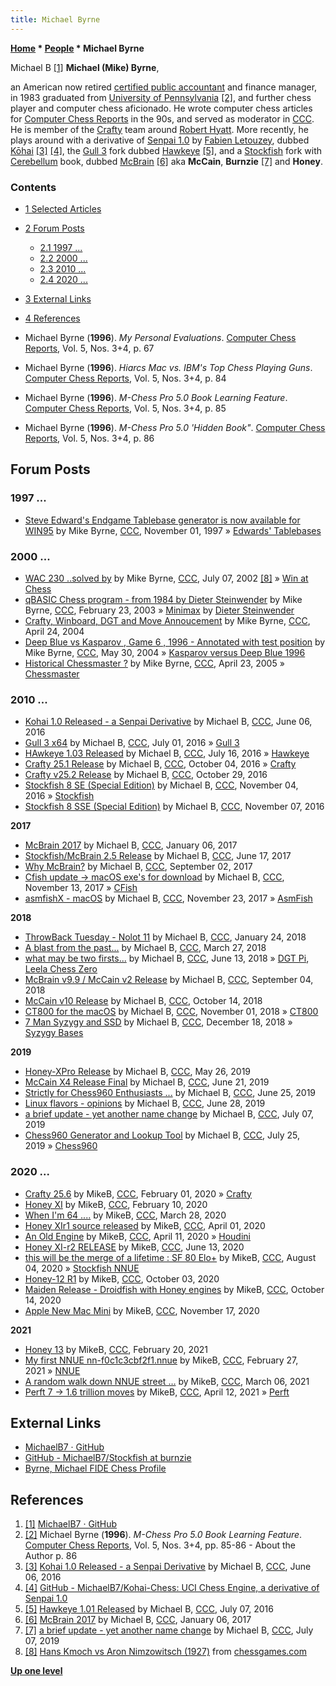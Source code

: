 ```yaml
---
title: Michael Byrne
---
```

**[Home](Home "Home") \* [People](People "People") \* Michael Byrne**



 [](https://github.com/MichaelB7) Michael B <a id="cite-note-1" href="#cite-ref-1">[1]</a> 
**Michael (Mike) Byrne**,  

an American now retired [certified public accountant](https://en.wikipedia.org/wiki/Certified_Public_Accountant) and finance manager, in 1983 graduated from [University of Pennsylvania](https://en.wikipedia.org/wiki/University_of_Pennsylvania) <a id="cite-note-2" href="#cite-ref-2">[2]</a>, and further chess player and computer chess aficionado. 
He wrote computer chess articles for [Computer Chess Reports](Computer_Chess_Reports "Computer Chess Reports") in the 90s, and served as moderator in [CCC](CCC "CCC"). He is member of the [Crafty](Crafty "Crafty") team around [Robert Hyatt](Robert_Hyatt "Robert Hyatt"). 
More recently, he plays around with a derivative of [Senpai 1.0](Senpai "Senpai") by [Fabien Letouzey](Fabien_Letouzey "Fabien Letouzey"), dubbed [Kōhai](index.php?title=K%C5%8Dhai&action=edit&redlink=1 "Kōhai (page does not exist)") <a id="cite-note-3" href="#cite-ref-3">[3]</a> <a id="cite-note-4" href="#cite-ref-4">[4]</a>, 
the [Gull 3](Gull "Gull") fork dubbed [Hawkeye](Gull#Hawkeye "Gull") <a id="cite-note-5" href="#cite-ref-5">[5]</a>, 
and a [Stockfish](Stockfish "Stockfish") fork with [Cerebellum](index.php?title=Cerebellum&action=edit&redlink=1 "Cerebellum (page does not exist)") book, dubbed [McBrain](index.php?title=McBrain&action=edit&redlink=1 "McBrain (page does not exist)") <a id="cite-note-6" href="#cite-ref-6">[6]</a> aka **McCain**, **Burnzie** <a id="cite-note-7" href="#cite-ref-7">[7]</a> and **Honey**. 



### Contents


* [1 Selected Articles](#selected-articles)
* [2 Forum Posts](#forum-posts)
	+ [2.1 1997 ...](#1997-...)
	+ [2.2 2000 ...](#2000-...)
	+ [2.3 2010 ...](#2010-...)
	+ [2.4 2020 ...](#2020-...)
* [3 External Links](#external-links)
* [4 References](#references)






* Michael Byrne (**1996**). *My Personal Evaluations*. [Computer Chess Reports](Computer_Chess_Reports "Computer Chess Reports"), Vol. 5, Nos. 3+4, p. 67
* Michael Byrne (**1996**). *Hiarcs Mac vs. IBM's Top Chess Playing Guns*. [Computer Chess Reports](Computer_Chess_Reports "Computer Chess Reports"), Vol. 5, Nos. 3+4, p. 84
* Michael Byrne (**1996**). *M-Chess Pro 5.0 Book Learning Feature*. [Computer Chess Reports](Computer_Chess_Reports "Computer Chess Reports"), Vol. 5, Nos. 3+4, p. 85
* Michael Byrne (**1996**). *M-Chess Pro 5.0 'Hidden Book"*. [Computer Chess Reports](Computer_Chess_Reports "Computer Chess Reports"), Vol. 5, Nos. 3+4, p. 86


## Forum Posts


### 1997 ...


* [Steve Edward's Endgame Tablebase generator is now available for WIN95](https://www.stmintz.com/ccc/index.php?id=11493) by Mike Byrne, [CCC](CCC "CCC"), November 01, 1997 » [Edwards' Tablebases](Edwards%27_Tablebases "Edwards' Tablebases")


### 2000 ...


* [WAC 230 ..solved by](https://www.stmintz.com/ccc/index.php?id=239018) by Mike Byrne, [CCC](CCC "CCC"), July 07, 2002 <a id="cite-note-8" href="#cite-ref-8">[8]</a> » [Win at Chess](Win_at_Chess "Win at Chess")
* [qBASIC Chess program - from 1984 by Dieter Steinwender](https://www.stmintz.com/ccc/index.php?id=286508) by Mike Byrne, [CCC](CCC "CCC"), February 23, 2003 » [Minimax](Minimax_(program) "Minimax (program)") by [Dieter Steinwender](Dieter_Steinwender "Dieter Steinwender")
* [Crafty, Winboard, DGT and Move Annoucement](https://www.stmintz.com/ccc/index.php?id=361540) by Mike Byrne, [CCC](CCC "CCC"), April 24, 2004
* [Deep Blue vs Kasparov , Game 6 , 1996 - Annotated with test position](https://www.stmintz.com/ccc/index.php?id=368251) by Mike Byrne, [CCC](CCC "CCC"), May 30, 2004 » [Kasparov versus Deep Blue 1996](Kasparov_versus_Deep_Blue_1996 "Kasparov versus Deep Blue 1996")
* [Historical Chessmaster ?](https://www.stmintz.com/ccc/index.php?id=422416) by Mike Byrne, [CCC](CCC "CCC"), April 23, 2005 » [Chessmaster](Chessmaster "Chessmaster")


### 2010 ...


* [Kohai 1.0 Released - a Senpai Derivative](http://www.talkchess.com/forum/viewtopic.php?t=60393) by Michael B, [CCC](CCC "CCC"), June 06, 2016
* [Gull 3 x64](http://www.talkchess.com/forum/viewtopic.php?t=60663) by Michael B, [CCC](CCC "CCC"), July 01, 2016 » [Gull 3](Gull "Gull")
* [HAwkeye 1.03 Released](http://www.talkchess.com/forum/viewtopic.php?t=60831) by Michael B, [CCC](CCC "CCC"), July 16, 2016 » [Hawkeye](Gull#Hawkeye "Gull")
* [Crafty 25.1 Release](http://www.talkchess.com/forum/viewtopic.php?t=61594) by Michael B, [CCC](CCC "CCC"), October 04, 2016 » [Crafty](Crafty "Crafty")
* [Crafty v25.2 Release](http://www.talkchess.com/forum/viewtopic.php?t=61874) by Michael B, [CCC](CCC "CCC"), October 29, 2016
* [Stockfish 8 SE (Special Edition)](http://www.talkchess.com/forum/viewtopic.php?t=61952) by Michael B, [CCC](CCC "CCC"), November 04, 2016 » [Stockfish](Stockfish "Stockfish")
* [Stockfish 8 SSE (Special Edition)](http://www.talkchess.com/forum/viewtopic.php?t=62000) by Michael B, [CCC](CCC "CCC"), November 07, 2016


**2017**



* [McBrain 2017](http://www.talkchess.com/forum/viewtopic.php?t=62732) by Michael B, [CCC](CCC "CCC"), January 06, 2017
* [Stockfish/McBrain 2.5 Release](http://www.talkchess.com/forum/viewtopic.php?t=64327) by Michael B, [CCC](CCC "CCC"), June 17, 2017
* [Why McBrain?](http://www.talkchess.com/forum3/viewtopic.php?f=2&t=65064) by Michael B, [CCC](CCC "CCC"), September 02, 2017
* [Cfish update -> macOS exe's for download](http://www.talkchess.com/forum3/viewtopic.php?f=2&t=65710) by Michael B, [CCC](CCC "CCC"), November 13, 2017 » [CFish](CFish "CFish")
* [asmfishX - macOS](http://www.talkchess.com/forum3/viewtopic.php?f=2&t=65797) by Michael B, [CCC](CCC "CCC"), November 23, 2017 » [AsmFish](AsmFish "AsmFish")


**2018**



* [ThrowBack Tuesday - Nolot 11](http://www.talkchess.com/forum3/viewtopic.php?f=2&t=66401) by Michael B, [CCC](CCC "CCC"), January 24, 2018
* [A blast from the past...](http://www.talkchess.com/forum3/viewtopic.php?f=2&t=66933) by Michael B, [CCC](CCC "CCC"), March 27, 2018
* [what may be two firsts...](http://www.talkchess.com/forum3/viewtopic.php?f=2&t=67718) by Michael B, [CCC](CCC "CCC"), June 13, 2018 » [DGT Pi](DGT_Pi "DGT Pi"), [Leela Chess Zero](Leela_Chess_Zero "Leela Chess Zero")
* [McBrain v9.9 / McCain v2 Release](http://www.talkchess.com/forum3/viewtopic.php?f=2&t=68366) by Michael B, [CCC](CCC "CCC"), September 04, 2018
* [McCain v10 Release](http://www.talkchess.com/forum3/viewtopic.php?f=2&t=68653) by Michael B, [CCC](CCC "CCC"), October 14, 2018
* [CT800 for the macOS](http://www.talkchess.com/forum3/viewtopic.php?f=2&t=68791) by Michael B, [CCC](CCC "CCC"), November 01, 2018 » [CT800](CT800 "CT800")
* [7 Man Syzygy and SSD](http://www.talkchess.com/forum3/viewtopic.php?f=2&t=69309) by Michael B, [CCC](CCC "CCC"), December 18, 2018 » [Syzygy Bases](Syzygy_Bases "Syzygy Bases")


**2019**



* [Honey-XPro Release](http://www.talkchess.com/forum3/viewtopic.php?f=2&t=70832) by Michael B, [CCC](CCC "CCC"), May 26, 2019
* [McCain X4 Release Final](http://www.talkchess.com/forum3/viewtopic.php?f=2&t=71065) by Michael B, [CCC](CCC "CCC"), June 21, 2019
* [Strictly for Chess960 Enthusiasts ...](http://www.talkchess.com/forum3/viewtopic.php?f=2&t=71091) by Michael B, [CCC](CCC "CCC"), June 25, 2019
* [Linux flavors - opinions](http://www.talkchess.com/forum3/viewtopic.php?f=7&t=71129) by Michael B, [CCC](CCC "CCC"), June 28, 2019
* [a brief update - yet another name change](http://www.talkchess.com/forum3/viewtopic.php?f=2&t=71213) by Michael B, [CCC](CCC "CCC"), July 07, 2019
* [Chess960 Generator and Lookup Tool](http://www.talkchess.com/forum3/viewtopic.php?f=2&t=71349) by Michael B, [CCC](CCC "CCC"), July 25, 2019 » [Chess960](Chess960 "Chess960")


### 2020 ...


* [Crafty 25.6](http://www.talkchess.com/forum3/viewtopic.php?f=2&t=72970) by MikeB, [CCC](CCC "CCC"), February 01, 2020 » [Crafty](Crafty "Crafty")
* [Honey XI](http://www.talkchess.com/forum3/viewtopic.php?f=2&t=73038) by MikeB, [CCC](CCC "CCC"), February 10, 2020
* [When I'm 64 ....](http://www.talkchess.com/forum3/viewtopic.php?f=2&t=73490) by MikeB, [CCC](CCC "CCC"), March 28, 2020
* [Honey XIr1 source released](http://www.talkchess.com/forum3/viewtopic.php?f=2&t=73526) by MikeB, [CCC](CCC "CCC"), April 01, 2020
* [An Old Engine](http://www.talkchess.com/forum3/viewtopic.php?f=2&t=73630) by MikeB, [CCC](CCC "CCC"), April 11, 2020 » [Houdini](Houdini "Houdini")
* [Honey XI-r2 RELEASE](http://www.talkchess.com/forum3/viewtopic.php?f=2&t=74166) by MikeB, [CCC](CCC "CCC"), June 13, 2020
* [this will be the merge of a lifetime : SF 80 Elo+](http://www.talkchess.com/forum3/viewtopic.php?f=2&t=74680) by MikeB, [CCC](CCC "CCC"), August 04, 2020 » [Stockfish NNUE](Stockfish_NNUE "Stockfish NNUE")
* [Honey-12 R1](http://www.talkchess.com/forum3/viewtopic.php?f=2&t=75283) by MikeB, [CCC](CCC "CCC"), October 03, 2020
* [Maiden Release - Droidfish with Honey engines](http://www.talkchess.com/forum3/viewtopic.php?f=2&t=75388) by MikeB, [CCC](CCC "CCC"), October 14, 2020
* [Apple New Mac Mini](http://www.talkchess.com/forum3/viewtopic.php?f=2&t=75852) by MikeB, [CCC](CCC "CCC"), November 17, 2020


**2021**



* [Honey 13](http://www.talkchess.com/forum3/viewtopic.php?f=2&t=76657) by MikeB, [CCC](CCC "CCC"), February 20, 2021
* [My first NNUE nn-f0c1c3cbf2f1.nnue](http://www.talkchess.com/forum3/viewtopic.php?f=2&t=76731) by MikeB, [CCC](CCC "CCC"), February 27, 2021 » [NNUE](NNUE "NNUE")
* [A random walk down NNUE street …](http://www.talkchess.com/forum3/viewtopic.php?f=2&t=76790) by MikeB, [CCC](CCC "CCC"), March 06, 2021
* [Perft 7 -> 1.6 trillion moves](http://www.talkchess.com/forum3/viewtopic.php?f=2&t=77069) by MikeB, [CCC](CCC "CCC"), April 12, 2021 » [Perft](Perft "Perft")


## External Links


* [MichaelB7 · GitHub](https://github.com/MichaelB7)
* [GitHub - MichaelB7/Stockfish at burnzie](https://github.com/MichaelB7/Stockfish/tree/burnzie)
* [Byrne, Michael FIDE Chess Profile](http://ratings.fide.com/card.phtml?event=30940486)


## References


1. <a id="cite-ref-1" href="#cite-note-1">[1]</a>  [MichaelB7 · GitHub](https://github.com/MichaelB7)
2. <a id="cite-ref-2" href="#cite-note-2">[2]</a> Michael Byrne (**1996**). *M-Chess Pro 5.0 Book Learning Feature*. [Computer Chess Reports](Computer_Chess_Reports "Computer Chess Reports"), Vol. 5, Nos. 3+4, pp. 85-86 - About the Author p. 86
3. <a id="cite-ref-3" href="#cite-note-3">[3]</a> [Kohai 1.0 Released - a Senpai Derivative](http://www.talkchess.com/forum/viewtopic.php?t=60393) by Michael B, [CCC](CCC "CCC"), June 06, 2016
4. <a id="cite-ref-4" href="#cite-note-4">[4]</a> [GitHub - MichaelB7/Kohai-Chess: UCI Chess Engine, a derivative of Senpai 1.0](https://github.com/MichaelB7/Kohai-Chess)
5. <a id="cite-ref-5" href="#cite-note-5">[5]</a> [Hawkeye 1.01 Released](http://www.talkchess.com/forum/viewtopic.php?t=60725) by Michael B, [CCC](CCC "CCC"), July 07, 2016
6. <a id="cite-ref-6" href="#cite-note-6">[6]</a> [McBrain 2017](http://www.talkchess.com/forum/viewtopic.php?t=62732) by Michael B, [CCC](CCC "CCC"), January 06, 2017
7. <a id="cite-ref-7" href="#cite-note-7">[7]</a> [a brief update - yet another name change](http://www.talkchess.com/forum3/viewtopic.php?f=2&t=71213) by Michael B, [CCC](CCC "CCC"), July 07, 2019
8. <a id="cite-ref-8" href="#cite-note-8">[8]</a> [Hans Kmoch vs Aron Nimzowitsch (1927)](http://www.chessgames.com/perl/chessgame?gid=1102423) from [chessgames.com](http://www.chessgames.com/index.html)

**[Up one level](People "People")**







 
